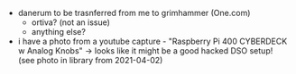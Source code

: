 - danerum to be trasnferred from me to grimhammer (One.com)
  - ortiva? (not an issue)
  - anything else?
- i have a photo from a youtube capture - "Raspberry Pi 400 CYBERDECK w Analog Knobs" -> looks like it might be a good hacked DSO setup! (see photo in library from 2021-04-02)

